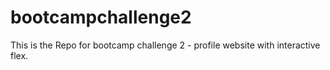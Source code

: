 # bootcampchallenge2
This is the Repo for bootcamp challenge 2 - profile website with interactive flex.
